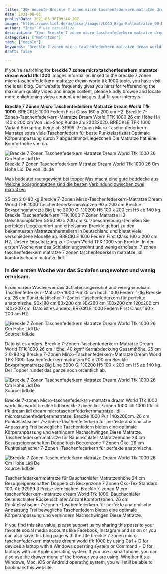 ```yaml
---
title: "20+ neueste Breckle 7 zonen micro taschenfederkern matratze dream world tfk 1000 2021 im Ideen"
date: 2021-06-01
publishDate: 2021-05-30T09:44:20Z
image: "https://www.lidl.de/de/asset/images/LOGO_Ergo-Rollmatratze_90-Naechte-Probeschlafen_neu.jpg"
author: "Ines" # use capitalize
description: "Your Breckle 7 zonen micro taschenfederkern matratze dream world tfk 1000 images are available. Breckle 7 zonen micro taschenfederkern matratze dream world tfk 1000 are a topic that is being searched for and liked by netizens today. You can Get the Breckle 7 zonen micro taschenfederkern matratze dream world tfk 1000 files here. Get all free photos and vectors."
categories: ["Matratzen"]
tags: ["moeble"]
keywords: "Breckle 7 zonen micro taschenfederkern matratze dream world tfk 1000"
draft: false

---
```


If you're searching for **breckle 7 zonen micro taschenfederkern matratze dream world tfk 1000** images information linked to the breckle 7 zonen micro taschenfederkern matratze dream world tfk 1000 topic, you have visit the ideal  blog. Our website frequently  gives you  hints  for refferencing  the maximum  quality video and image  content, please kindly browse and locate more enlightening video content and images that fit your interests.

**Breckle 7 Zonen Micro Taschenfederkern Matratze Dream World Tfk 1000**. BRECKLE 1000 Federn First Class 160 x 200 cm H2. Breckle 7-Zonen-Taschenfederkern-Matratze Dream World TFK 1000 26 cm Höhe H4 140 x 200 cm Von Lidl-Shop Kunde am 23032020. BRECKLE TFK 1000 Variant Boxspring beige ab 31999. 7-Zonen Micro-Taschenfederkern-Matratze extra viele Taschenfedern für beste Punktelastizität Optimale Körperanpassung durch 7 abgestimmte Liegezonen Die Matratze hat eine Komforthöhe von ca.

![Breckle 7 Zonen Taschenfederkern Matratze Dream World Tfk 1000 26 Cm Hohe Lidl De](https://www.lidl.de/media/product/0/2/3/2/2/4/1/breckle-7-zonen-taschenfederkern-matratze-dream-world-tfk-1000-26-cm-hoehe.jpg "Breckle 7 Zonen Taschenfederkern Matratze Dream World Tfk 1000 26 Cm Hohe Lidl De")
Breckle 7 Zonen Taschenfederkern Matratze Dream World Tfk 1000 26 Cm Hohe Lidl De von lidl.de

[Was bedeutet raumgewicht bei topper](/was-bedeutet-raumgewicht-bei-topper/)
[Was macht eine gute bettdecke aus](/was-macht-eine-gute-bettdecke-aus/)
[Welche boxspringbetten sind die besten](/welche-boxspringbetten-sind-die-besten/)
[Verbindung zwischen zwei matratzen](/verbindung-zwischen-zwei-matratzen/)

25 cm 2 0-80 kg Breckle 7-Zonen Mirco-Taschenfederkern-Matratze Dream World TFK 1000 Taschenfederkernmatratzen 90 x 200 cm Breckle Boxspringmatratze Big Line 3000 Gi 100200 H5 100 x 200 cm H5 ab 140 kg. Breckle Taschenfederkern TFK 1000 7-Zonen Matratze H3 Gelschaumplatten GS60 90 x 200 cm Kurzbeschreibung Genießen Sie perfekten Liegekomfort und erholsamen Breckle gehört zu den bekanntesten Matratzenherstellern in Deutschland und bietet viele verschiedene Modelle an. BRECKLE 1000 Federn First Class 160 x 200 cm H2. Unsere Einschätzung zur Dream World TFK 1000 von Breckle. In der ersten Woche war das Schlafen ungewohnt und wenig erholsam. 7 zonen taschenfederkern matratze 7 zonen taschenfederkern matratze lidl komfortschaum matratze lidl.

### In der ersten Woche war das Schlafen ungewohnt und wenig erholsam.

In der ersten Woche war das Schlafen ungewohnt und wenig erholsam. Taschenfederkern-Matratze 1000 Pur 25 cm hoch 1000 Federn 1-tlg Breckle ca. 26 cm Punktelastischer 7-Zonen -Taschenfederkern für perfekte anatomische. 90x190 cm 80x200 cm 90x200 cm 100x200 cm 120x200 cm 140x200 cm. Dato ist es anders. BRECKLE 1000 Federn First Class 160 x 200 cm H2.


![Breckle 7 Zonen Taschenfederkern Matratze Dream World Tfk 1000 26 Cm Hohe Lidl De](https://www.lidl.de/media/product/0/2/3/2/2/4/1/breckle-7-zonen-taschenfederkern-matratze-dream-world-tfk-1000-26-cm-hoehe-zoom--1.jpg "Breckle 7 Zonen Taschenfederkern Matratze Dream World Tfk 1000 26 Cm Hohe Lidl De")
Source: lidl.de

Dato ist es anders. Breckle 7-Zonen-Taschenfederkern-Matratze Dream World TFK 1000 26 cm Höhe. 40 kgm³ Kernabdeckung Gesamthöhe. 25 cm 2 0-80 kg Breckle 7-Zonen Mirco-Taschenfederkern-Matratze Dream World TFK 1000 Taschenfederkernmatratzen 90 x 200 cm Breckle Boxspringmatratze Big Line 3000 Gi 100200 H5 100 x 200 cm H5 ab 140 kg. Der Topper rundet das ganze noch ordentlich ab.

![Breckle 7 Zonen Taschenfederkern Matratze Dream World Tfk 1000 26 Cm Hohe Lidl De](https://www.lidl.de/media/product/0/2/3/2/2/4/1/breckle-7-zonen-taschenfederkern-matratze-dream-world-tfk-1000-26-cm-hoehe.jpg "Breckle 7 Zonen Taschenfederkern Matratze Dream World Tfk 1000 26 Cm Hohe Lidl De")
Source: lidl.de

Breckle 7-zonen Micro-taschenfederkern-matratze dream World Tfk 1000 world lidl world breckle lidl breckle 7zonen lidl 7zonen 1000 lidl 1000 tfk lidl tfk dream lidl dream microtaschenfederkernmatratze lidl microtaschenfederkernmatratze. Breckle 1000 Pur 140x200cm. 26 cm Punktelastischer 7-Zonen -Taschenfederkern für perfekte anatomische Anpassung Frei bewegliche Taschenfedern bieten eine optimale Körperanpassung und verhindern Nachschwingen Diese Matratze. Taschenfederkernmatratze für Bauchschläfer Matratzenhöhe 24 cm Bezugseigenschaften Doppeltuch Beckenzone 7 Zonen Öko. 26 cm Punktelastischer 7-Zonen -Taschenfederkern für perfekte anatomische.

![Breckle 7 Zonen Taschenfederkern Matratze Dream World Tfk 1000 26 Cm Hohe Lidl De](https://www.lidl.de/de/asset/images/LOGO_Ergo-Rollmatratze_90-Naechte-Probeschlafen_neu.jpg "Breckle 7 Zonen Taschenfederkern Matratze Dream World Tfk 1000 26 Cm Hohe Lidl De")
Source: lidl.de

Taschenfederkernmatratze für Bauchschläfer Matratzenhöhe 24 cm Bezugseigenschaften Doppeltuch Beckenzone 7 Zonen Öko-Tex Standard 100. Ab 32999 3 Preise vergleichen. Breckle 7-zonen Micro-taschenfederkern-matratze dream World Tfk 1000. Bauchschläfer Seitenschläfer Rückenschläfer Anzahl Komfortzonen. 26 cm Punktelastischer 7-Zonen -Taschenfederkern für perfekte anatomische Anpassung Frei bewegliche Taschenfedern bieten eine optimale Körperanpassung und verhindern Nachschwingen Diese Matratze.

If you find this site value, please support us by sharing this posts to your favorite social media accounts like Facebook, Instagram and so on or you can also save this blog page with the title breckle 7 zonen micro taschenfederkern matratze dream world tfk 1000 by using Ctrl + D for devices a laptop with a Windows operating system or Command + D for laptops with an Apple operating system. If you use a smartphone, you can also use the drawer menu of the browser you are using. Whether it's a Windows, Mac, iOS or Android operating system, you will still be able to bookmark this website.
